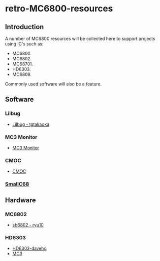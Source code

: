 # retro-MC6800-resources

## Introduction

A number of MC6800 resources will be collected here to support projects using IC's such as:

* MC6800.
* MC6802.
* MC68701.
* HD6303.
* MC6809.

Commonly used software will also be a feature.

## Software

### Lilbug
* [Lilbug - tgtakaoka](https://github.com/tgtakaoka/LILbug)

### MC3 Monitor

* [MC3 Monitor](http://www.waveguide.se/?article=mc3-monitor-14)

### CMOC
* [CMOC](http://perso.b2b2c.ca/~sarrazip/dev/cmoc.html)

### [SmallC68](https://github.com/linuxha/SmallC68)


## Hardware

### MC6802

* [sb6802 - ryu10](https://github.com/ryu10/sbc6802)

### HD6303

* [HD6303-daveho](https://github.com/daveho/hd6303)
* [MC3](http://www.waveguide.se/?article=mc3-a-diy-8-bit-computer)


